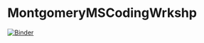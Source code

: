 # MontgomeryMSCodingWrkshp

[![Binder](https://mybinder.org/badge_logo.svg)](https://mybinder.org/v2/gh/VarshiniSathish/MontgomeryMSCodingWrkshp/HEAD?labpath=Lesson.ipynb)
